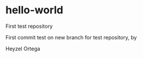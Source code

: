 # hello-world
First test repository

First commit test on new branch for test repository, by

Heyzel Ortega
